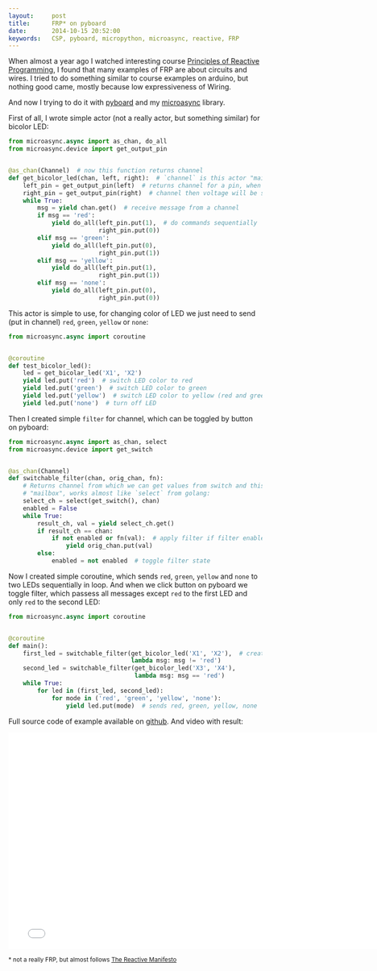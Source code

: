 ```yaml
---
layout:     post
title:      FRP* on pyboard
date:       2014-10-15 20:52:00
keywords:   CSP, pyboard, micropython, microasync, reactive, FRP
---
```


When almost a year ago I watched interesting course
[Principles of Reactive Programming](https://www.coursera.org/course/reactive),
I found that many examples of FRP are about circuits and wires.
I tried to do something similar to course examples on arduino, but nothing good came,
mostly because low expressiveness of Wiring.

And now I trying to do it with [pyboard](http://micropython.org/) and my
[microasync](https://github.com/nvbn/microasync) library.

First of all, I wrote simple actor (not a really actor, but something similar)
for bicolor LED:

~~~python
from microasync.async import as_chan, do_all
from microasync.device import get_output_pin


@as_chan(Channel)  # now this function returns channel
def get_bicolor_led(chan, left, right):  # `channel` is this actor "mailbox"
    left_pin = get_output_pin(left)  # returns channel for a pin, when we put 1 in that 
    right_pin = get_output_pin(right)  # channel then voltage will be set to 3.3V; when we put 0 - 0V
    while True:
        msg = yield chan.get()  # receive message from a channel
        if msg == 'red':
            yield do_all(left_pin.put(1),  # do commands sequentially
                         right_pin.put(0))
        elif msg == 'green':
            yield do_all(left_pin.put(0),
                         right_pin.put(1))
        elif msg == 'yellow':
            yield do_all(left_pin.put(1),
                         right_pin.put(1))
        elif msg == 'none':
            yield do_all(left_pin.put(0),
                         right_pin.put(0))
~~~

This actor is simple to use, for changing color of LED we just need to send (put in channel)
`red`, `green`, `yellow` or `none`: 

~~~python
from microasync.async import coroutine


@coroutine
def test_bicolor_led():
    led = get_bicolar_led('X1', 'X2')
    yield led.put('red')  # switch LED color to red
    yield led.put('green')  # switch LED color to green
    yield led.put('yellow')  # switch LED color to yellow (red and green together)
    yield led.put('none')  # turn off LED

~~~

Then I created simple `filter` for channel, which can be toggled by button on pyboard:

~~~python
from microasync.async import as_chan, select
from microasync.device import get_switch


@as_chan(Channel)
def switchable_filter(chan, orig_chan, fn):
    # Returns channel from which we can get values from switch and this actor
    # "mailbox", works almost like `select` from golang:
    select_ch = select(get_switch(), chan)
    enabled = False
    while True:
        result_ch, val = yield select_ch.get()
        if result_ch == chan:
            if not enabled or fn(val):  # apply filter if filter enabled
                yield orig_chan.put(val)
        else:
            enabled = not enabled  # toggle filter state
~~~

Now I created simple coroutine, which sends `red`, `green`, `yellow` and `none`
to two LEDs sequentially in loop. And when we click button on pyboard we
toggle filter, which passess all messages except `red` to the first LED
and only `red` to the second LED:

~~~python
from microasync.async import coroutine


@coroutine
def main():
    first_led = switchable_filter(get_bicolor_led('X1', 'X2'),  # creates bicolor led and applies filter
                                  lambda msg: msg != 'red') 
    second_led = switchable_filter(get_bicolor_led('X3', 'X4'),
                                   lambda msg: msg == 'red')
    while True:
        for led in (first_led, second_led):
            for mode in ('red', 'green', 'yellow', 'none'):
                yield led.put(mode)  # sends red, green, yellow, none 
~~~

Full source code of example available on
[github](https://github.com/nvbn/microasync/blob/master/examples/reactive.py). And video with result:

<iframe width="766" height="430" src="//www.youtube.com/embed/kxesoQ2jF5g" frameborder="0" allowfullscreen></iframe>

<sub>* not a really FRP, but almost follows [The Reactive Manifesto](http://www.reactivemanifesto.org/)</sub>
